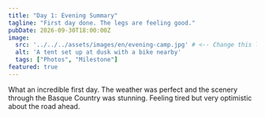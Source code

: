 ```yaml
---
title: "Day 1: Evening Summary"
tagline: "First day done. The legs are feeling good."
pubDate: 2026-09-30T18:00:00Z
image:
  src: '../../../assets/images/en/evening-camp.jpg' # <-- Change this line
  alt: 'A tent set up at dusk with a bike nearby'
  tags: ["Photos", "Milestone"]
featured: true
---
```


What an incredible first day. The weather was perfect and the scenery through the Basque Country was stunning. Feeling tired but very optimistic about the road ahead.
